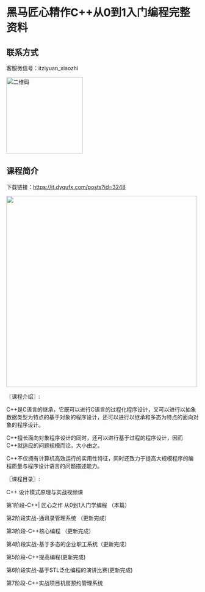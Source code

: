 # 黑马匠心精作C++从0到1入门编程完整资料

## 联系方式

客服微信号：itziyuan_xiaozhi

<img src="https://ziyuanyun.oss-cn-guangzhou.aliyuncs.com/common/20240614073449/666b82192834a.jpg" width="200" height="200" alt="二维码">

## 课程简介

下载链接：https://it.dyqufx.com/posts?id=3248

<img src="https://ziyuanyun.oss-cn-guangzhou.aliyuncs.com/yun/20240515185102/66449396650bb.jpg" width="500" alt="">

  〖课程介绍〗:

 C++是C语言的继承，它既可以进行C语言的过程化程序设计，又可以进行以抽象数据类型为特点的基于对象的程序设计，还可以进行以继承和多态为特点的面向对象的程序设计。

 C++擅长面向对象程序设计的同时，还可以进行基于过程的程序设计，因而C++就适应的问题规模而论，大小由之。

 C++不仅拥有计算机高效运行的实用性特征，同时还致力于提高大规模程序的编程质量与程序设计语言的问题描述能力。

 〖课程目录〗:

 C++ 设计模式原理与实战视频课



 第1阶段-C++| 匠心之作 从0到1入门学编程 （本篇）

 第2阶段实战-通讯录管理系统 （更新完成）

 第3阶段-C++核心编程 （更新完成）

 第4阶段实战-基于多态的企业职工系统（更新完成）

 第5阶段-C++提高编程(更新完成)

 第6阶段实战-基于STL泛化编程的演讲比赛(更新完成)

 第7阶段-C++实战项目机房预约管理系统

  
